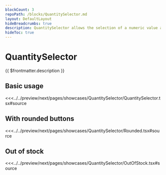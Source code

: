 ```yaml
---
blockCount: 3
repoPath: /blocks/QuantitySelector.md
layout: DefaultLayout
hideBreadcrumbs: true
description: QuantitySelector allows the selection of a numeric value and the display of any additional information needed.
hideToc: true
---
```

# QuantitySelector

{{ $frontmatter.description }}

## Basic usage

<Showcase showcase-name="QuantitySelector/QuantitySelector">

<<<../../preview/next/pages/showcases/QuantitySelector/QuantitySelector.tsx#source

</Showcase>

## With rounded buttons

<Showcase showcase-name="QuantitySelector/Rounded">

<<<../../preview/next/pages/showcases/QuantitySelector/Rounded.tsx#source

</Showcase>

## Out of stock

<Showcase showcase-name="QuantitySelector/OutOfStock">

<<<../../preview/next/pages/showcases/QuantitySelector/OutOfStock.tsx#source

</Showcase>
